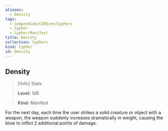 ```yaml
---
aliases:
  - Density
tags:
  - Compendium/CSRD/en/Cyphers
  - Cypher
  - Cypher/Manifest
title: Density
collection: Cyphers
kind: Cypher
id: Density
---
```

## Density    
>[!info] Stats    
> **Level:** 1d6    
> **Kind:** Manifest  
    
For the next day, each time the user strikes a solid creature or object with a weapon, the weapon suddenly increases dramatically in weight, causing the blow to inflict 2 additional points of damage.
